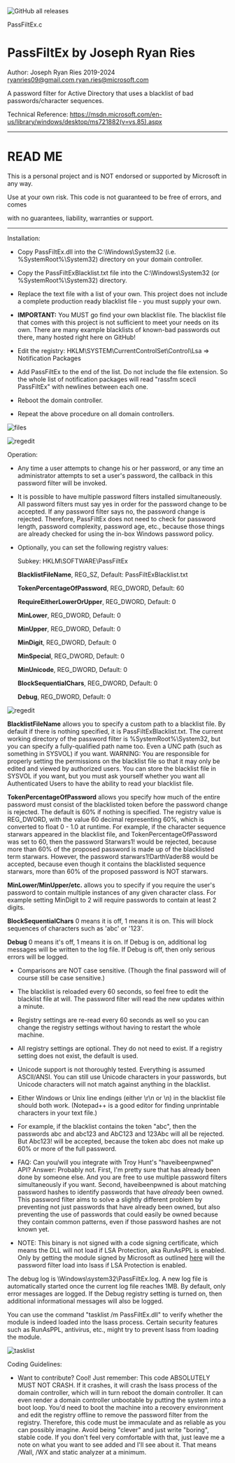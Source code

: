 <img alt="GitHub all releases" src="https://img.shields.io/github/downloads/ryanries/PassFiltEx/total">

PassFiltEx.c

# PassFiltEx by Joseph Ryan Ries

Author: Joseph Ryan Ries 2019-2024 <ryanries09@gmail.com>,<ryan.ries@microsoft.com>

A password filter for Active Directory that uses a blacklist of bad passwords/character sequences.

Technical Reference: https://msdn.microsoft.com/en-us/library/windows/desktop/ms721882(v=vs.85).aspx

********************************************************************************************
# READ ME

This is a personal project and is NOT endorsed or supported by Microsoft in any way.

Use at your own risk. This code is not guaranteed to be free of errors, and comes

with no guarantees, liability, warranties or support.

********************************************************************************************

Installation:

- Copy PassFiltEx.dll into the C:\Windows\System32 (i.e. %SystemRoot%\System32) directory on your domain controller.

- Copy the PassFiltExBlacklist.txt file into the C:\Windows\System32 (or %SystemRoot%\System32) directory.

- Replace the text file with a list of your own. This project does not include a complete production ready blacklist file - you must supply your own.

- **IMPORTANT:** You MUST go find your own blacklist file. The blacklist file that comes with this project is not
  sufficient to meet your needs on its own. There are many example blacklists of known-bad passwords out there, many hosted right here on GitHub!

- Edit the registry: HKLM\SYSTEM\CurrentControlSet\Control\Lsa => Notification Packages

- Add PassFiltEx to the end of the list. Do not include the file extension. So the whole list of notification packages will read
  "rassfm scecli PassFiltEx" with newlines between each one.

- Reboot the domain controller.

- Repeat the above procedure on all domain controllers.

![files](files1.png "files")

![regedit](regedit1.png "register the filter")


Operation:

- Any time a user attempts to change his or her password, or any time an administrator attempts to set a user's password, the 
  callback in this password filter will be invoked.

- It is possible to have multiple password filters installed simultaneously.
  All password filters must say yes in order for the password change to be accepted. If any password filter says no, the password change
  is rejected. Therefore, PassFiltEx does not need to check for password length, password complexity, password
  age, etc., because those things are already checked for using the in-box Windows password policy.

- Optionally, you can set the following registry values:

  Subkey: HKLM\SOFTWARE\PassFiltEx
  
    **BlacklistFileName**, REG_SZ, Default: PassFiltExBlacklist.txt

	**TokenPercentageOfPassword**, REG_DWORD, Default: 60
	
	**RequireEitherLowerOrUpper**, REG_DWORD, Default: 0
	
	**MinLower**, REG_DWORD, Default: 0
	
	**MinUpper**, REG_DWORD, Default: 0
	
	**MinDigit**, REG_DWORD, Default: 0
	
	**MinSpecial**, REG_DWORD, Default: 0
	
	**MinUnicode**, REG_DWORD, Default: 0
	
	**BlockSequentialChars**, REG_DWORD, Default: 0
	
	**Debug**, REG_DWORD, Default: 0
	
	
	
![regedit](regedit2.png "optional reg entries")	
	
  **BlacklistFileName** allows you to specify a custom path to a blacklist file. By default if there is nothing specified, it is
  PassFiltExBlacklist.txt. The current working directory of the password filter is %SystemRoot%\System32, but you can specify
  a fully-qualified path name too. Even a UNC path (such as something in SYSVOL) if you want. WARNING: You are responsible 
  for properly setting the permissions on the blacklist file so that it may only be edited and viewed by authorized users.
  You can store the blacklist file in SYSVOL if you want, but you must ask yourself whether you want all Authenticated Users
  to have the ability to read your blacklist file.
  
  **TokenPercentageOfPassword** allows you specify how much of the entire password must consist of the blacklisted token
  before the password change is rejected. The default is 60% if nothing is specified. The registry value is REG_DWORD, with 
  the value 60 decimal representing 60%, which is converted to float 0 - 1.0 at runtime. For example, if the character sequence
  starwars appeared in the blacklist file, and TokenPercentageOfPassword was set to 60, then the password Starwars1! would 
  be rejected, because more than 60% of the proposed password is made up of the blacklisted term starwars. However, the 
  password starwars1!DarthVader88 would be accepted, because even though it contains the blacklisted sequence starwars, more
  than 60% of the proposed password is NOT starwars.
  
  **MinLower/MinUpper/etc.** allows you to specify if you require the user's password to contain multiple instances of any
  given character class. For example setting MinDigit to 2 will require passwords to contain at least 2 digits.
  
  **BlockSequentialChars** 0 means it is off, 1 means it is on. This will block sequences of characters such as 'abc' or '123'.

  **Debug** 0 means it's off, 1 means it is on. If Debug is on, additional log messages will be written to the log file.
  If Debug is off, then only serious errors will be logged.
  

  
- Comparisons are NOT case sensitive. (Though the final password will of course still be case sensitive.)

- The blacklist is reloaded every 60 seconds, so feel free to edit the blacklist file at will. The password filter will read the 
  new updates within a minute.
  
- Registry settings are re-read every 60 seconds as well so you can change the registry settings without having to restart the whole machine.
  
- All registry settings are optional. They do not need to exist. If a registry setting does not exist, the default is used.

- Unicode support is not thoroughly tested. Everything is assumed ASCII/ANSI. You can still use Unicode characters in your passwords, but Unicode
  characters will not match against anything in the blacklist.

- Either Windows or Unix line endings (either \r\n or \n) in the blacklist file should both work. (Notepad++ is a good editor for 
  finding unprintable characters in your text file.)

- For example, if the blacklist contains the token "abc", then the passwords abc and abc123 and AbC123 and 123Abc will all be 
  rejected. But Abc123! will be accepted, because the token abc does not make up 60% or more of the full password.

- FAQ: Can you/will you integrate with Troy Hunt's "haveibeenpwned" API? Answer: Probably not. First, I'm pretty sure that has
  already been done by someone else. And you are free to use multiple password filters simultaneously if you want. Second, 
  haveibeenpwned is about matching password hashes to identify passwords that have _already_ been owned. This password filter aims
  to solve a slightly different problem by preventing not just passwords that have already been owned, but also preventing the use
  of passwords that could easily be owned because they contain common patterns, even if those password hashes are not known yet.
  
 - NOTE: This binary is not signed with a code signing certificate, which means the DLL will not load if LSA Protection, aka RunAsPPL is enabled.
   Only by getting the module signed by Microsoft as outlined [here](https://learn.microsoft.com/en-us/windows-hardware/drivers/dashboard/file-signing-manage) will the password filter load into lsass if LSA Protection is enabled.


The debug log is \Windows\system32\PassFiltEx.log. A new log file is automatically started once the current log file reaches 1MB.
By default, only error messages are logged. If the Debug registry setting is turned on, then additional informational messages will also be logged.

You can use the command "tasklist /m PassFiltEx.dll" to verify whether the module is indeed loaded into the lsass process. Certain
security features such as RunAsPPL, antivirus, etc., might try to prevent lsass from loading the module.

![tasklist](tasklistmodule.png "tasklist /m PassFiltEx.dll")	


Coding Guidelines:

- Want to contribute? Cool! Just remember: This code ABSOLUTELY MUST NOT CRASH. 
  If it crashes, it will crash the lsass process of the domain controller, which will in turn
  reboot the domain controller. It can even render a domain controller unbootable by putting the system into a boot loop.
  You'd need to boot the machine into a recovery environment and edit the registry offline to remove the password filter from the registry. 
  Therefore, this code must be immaculate and as reliable as you can possibly imagine. Avoid being "clever" and just write "boring", stable code.
  If you don't feel very comfortable with that, just leave me a note on what you want to see added and I'll see about it.
  That means /Wall, /WX and static analyzer at a minimum.
  
